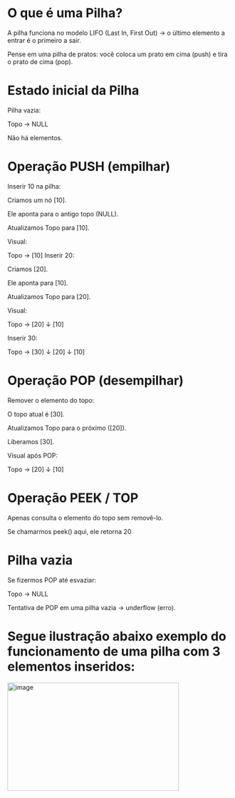 # O que é uma Pilha?

A pilha funciona no modelo LIFO (Last In, First Out) → o último elemento a entrar é o primeiro a sair.

Pense em uma pilha de pratos: você coloca um prato em cima (push) e tira o prato de cima (pop).

# Estado inicial da Pilha

Pilha vazia:

Topo -> NULL

Não há elementos.

# Operação PUSH (empilhar)

Inserir 10 na pilha:

Criamos um nó [10].

Ele aponta para o antigo topo (NULL).

Atualizamos Topo para [10].

Visual:

Topo -> [10]
Inserir 20:

Criamos [20].

Ele aponta para [10].

Atualizamos Topo para [20].

Visual:

Topo -> [20]
          ↓
        [10]


Inserir 30:

Topo -> [30]
          ↓
        [20]
          ↓
        [10]

# Operação POP (desempilhar)

Remover o elemento do topo:

O topo atual é [30].

Atualizamos Topo para o próximo ([20]).

Liberamos [30].

Visual após POP:

Topo -> [20]
          ↓
        [10]

# Operação PEEK / TOP

Apenas consulta o elemento do topo sem removê-lo.

Se chamarmos peek() aqui, ele retorna 20

# Pilha vazia

Se fizermos POP até esvaziar:

Topo -> NULL

Tentativa de POP em uma pilha vazia → underflow (erro).

# Segue ilustração abaixo exemplo do funcionamento de uma pilha com 3 elementos inseridos:

<img width="385" height="243" alt="image" src="https://github.com/user-attachments/assets/276f46ff-a921-44a1-b860-d40f98f1ba95" />
